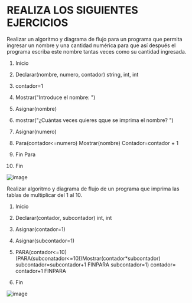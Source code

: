 # REALIZA LOS SIGUIENTES EJERCICIOS

Realizar un algoritmo y diagrama de flujo para un programa que permita ingresar un nombre y una cantidad numérica para que así después el programa escriba este nombre tantas veces como su cantidad ingresada.


1. Inicio

2. Declarar(nombre, numero, contador) string, int, int

3. contador=1 
 
4. Mostrar("Introduce el nombre: ")

5. Asignar(nombre)

6. mostrar("¿Cuántas veces quieres qque se imprima el nombre? ")

7. Asignar(numero) 

8. Para(contador<=numero) Mostrar(nombre) Contador=contador + 1

9. Fin Para

10. Fin 

![image](https://user-images.githubusercontent.com/101203503/161366456-7f3c17ff-2da4-407b-b73a-36a272e858a5.png)



Realizar algoritmo y diagrama de flujo de un programa que imprima las tablas de multiplicar del 1 al 10.

1. Inicio

2. Declarar(contador, subcontador) int, int

3. Asignar(contador=1) 
 
4. Asignar(subcontador=1)

5. PARA(contador<=10) (PARA(subconatador<=10))Mostrar(contador*subcontador) subcontador=subcontador+1 FINPARA subcontador=1) contador= contador+1 FINPARA 

6. Fin 

 
 ![image](https://user-images.githubusercontent.com/101203503/159628162-bb59ef63-1420-46af-9bbb-727f98dd7c05.png)





